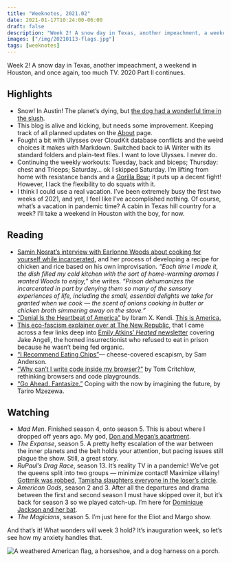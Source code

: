 ```yaml
---
title: "Weeknotes, 2021.02"
date: 2021-01-17T10:24:00-06:00
draft: false
description: "Week 2! A snow day in Texas, another impeachment, a weekend in Houston, and once again, too much TV. 2020 Part II continues."
images: ["/img/20210113-flags.jpg"]
tags: [weeknotes]
---
```


Week 2! A snow day in Texas, another impeachment, a weekend in Houston, and once again, too much TV. 2020 Part II continues.

## Highlights

- Snow! In Austin! The planet’s dying, but [the dog had a wonderful time in the slush](https://www.instagram.com/p/CJ4DzB4jZUi/).
- This blog is alive and kicking, but needs some improvement. Keeping track of all planned updates on the [About](https://tnflnt.co/about/) page.
- Fought a bit with Ulysses over CloudKit database conflicts and the weird choices it makes with Markdown. Switched back to iA Writer with its standard folders and plain-text files. I want to love Ulysses. I never do.
- Continuing the weekly workouts: Tuesday, back and biceps; Thursday: chest and Triceps; Saturday… ok I skipped Saturday. I’m lifting from home with resistance bands and a [Gorilla Bow](https://www.gorillabow.com); it puts up a decent fight! However, I lack the flexibility to do squats with it.
- I think I could use a real vacation. I’ve been extremely busy the first two weeks of 2021, and yet, I feel like I’ve accomplished nothing. Of course, what’s a vacation in pandemic time? A cabin in Texas hill country for a week? I’ll take a weekend in Houston with the boy, for now.

## Reading

- [Samin Nosrat’s interview with Earlonne Woods about cooking for yourself while incarcerated](https://www.nytimes.com/2021/01/06/magazine/this-chicken-and-rice-is-perfect-home-cooking-with-prison-roots.html), and her process of developing a recipe for chicken and rice based on his own improvisation. *“Each time I made it, the dish filled my cold kitchen with the sort of home-​warming aromas I wanted Woods to enjoy,”* she writes. *“Prison dehumanizes the incarcerated in part by denying them so many of the sensory experiences of life, including the small, essential delights we take for granted when we cook — the scent of onions cooking in butter or chicken broth simmering away on the stove.”*
- [“Denial Is the Heartbeat of America”](https://www.theatlantic.com/ideas/archive/2021/01/denial-heartbeat-america/617631/) by Ibram X. Kendi. [This is America.](https://www.youtube.com/watch?v=VYOjWnS4cMY)
- [This eco-fascism explainer over at The New Republic](https://newrepublic.com/article/154971/rise-ecofascism-history-white-nationalism-environmental-preservation-immigration), that I came across a few links deep into [Emily Atkins’ *Heated* newsletter](https://heated.world/p/the-antler-guy-isnt-a-climate-activist) covering Jake Angeli, the horned insurrectionist who refused to eat in prison because he wasn’t being fed organic.
- [“I Recommend Eating Chips”](https://www.nytimes.com/2021/01/13/magazine/i-recommend-eating-chips.html)— cheese-covered escapism, by Sam Anderson.
- [“Why can’t I write code inside my browser?”](https://tomcritchlow.com/2021/01/14/new-browsers/) by Tom Critchlow, rethinking browsers and code playgrounds. 
- [“Go Ahead. Fantasize.”](https://www.nytimes.com/2021/01/16/style/go-ahead-fantasize.html) Coping with the now by imagining the future, by Tariro Mzezewa.

## Watching

- *Mad Men*. Finished season 4, onto season 5. This is about where I dropped off years ago. My god, [Don and Megan’s apartment](https://rdcnewscdn.realtor.com/wp-content/uploads/2015/04/6a00d8341c630a53ef0167645f128c970b.jpg).
- *The Expanse*, season 5. A pretty hefty escalation of the war between the inner planets and the belt holds your attention, but pacing issues still plague the show. Still, a great story.
- *RuPaul’s Drag Race*, season 13. It’s reality TV in a pandemic! We’ve got the queens split into two groups — minimize contact! Maximize villainy! [Gottmik was robbed](https://www.instagram.com/p/CJ1Tf5KAExB/), [Tamisha slaughters everyone in the loser’s circle](https://www.instagram.com/p/CKF8JJElcdU/).
- *American Gods*, season 2 and 3. After all the departures and drama between the first and second season I must have skipped over it, but it’s back for season 3 so we played catch-up. I’m here for [Dominique Jackson and her bat](https://media.giphy.com/media/hnn9goqBMK9sXfYSzm/source.gif).  
- *The Magicians*, season 5. I’m just here for the Eliot and Margo show.

And that’s it! What wonders will week 3 hold? It’s inauguration week, so let’s see how my anxiety handles that.

![A weathered American flag, a horseshoe, and a dog harness on a porch.](/img/20210113-flags.jpg)